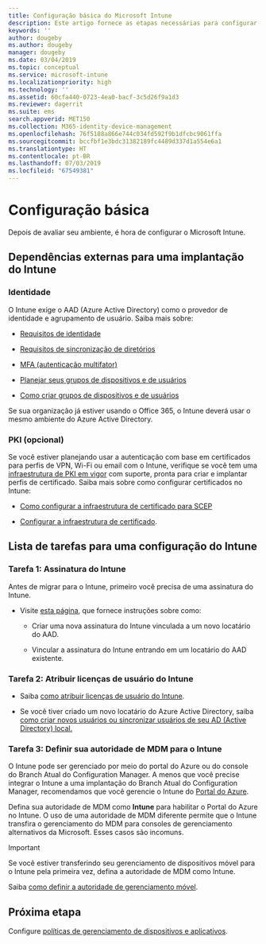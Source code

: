 ```yaml
---
title: Configuração básica do Microsoft Intune
description: Este artigo fornece as etapas necessárias para configurar o Microsoft Intune.
keywords: ''
author: dougeby
ms.author: dougeby
manager: dougeby
ms.date: 03/04/2019
ms.topic: conceptual
ms.service: microsoft-intune
ms.localizationpriority: high
ms.technology: ''
ms.assetid: 60cfa440-0723-4ea0-bacf-3c5d26f9a1d3
ms.reviewer: dagerrit
ms.suite: ems
search.appverid: MET150
ms.collection: M365-identity-device-management
ms.openlocfilehash: 76f5188a866e744c034fd592f9b1dfcbc9061ffa
ms.sourcegitcommit: bccfbf1e3bdc31382189fc4489d337d1a554e6a1
ms.translationtype: HT
ms.contentlocale: pt-BR
ms.lasthandoff: 07/03/2019
ms.locfileid: "67549381"
---
```

# <a name="basic-setup"></a>Configuração básica

Depois de avaliar seu ambiente, é hora de configurar o Microsoft Intune.

## <a name="external-dependencies-for-an-intune-deployment"></a>Dependências externas para uma implantação do Intune

### <a name="identity"></a>Identidade

O Intune exige o AAD (Azure Active Directory) como o provedor de identidade e agrupamento de usuário. Saiba mais sobre:

- [Requisitos de identidade](https://docs.microsoft.com/azure/active-directory/active-directory-hybrid-identity-design-considerations-overview#design-considerations-overview)

- [Requisitos de sincronização de diretórios](https://docs.microsoft.com/azure/active-directory/active-directory-hybrid-identity-design-considerations-directory-sync-requirements)

- [MFA (autenticação multifator)](https://docs.microsoft.com/azure/active-directory/authentication/concept-mfa-howitworks)

- [Planejar seus grupos de dispositivos e de usuários](users-add.md)

- [Como criar grupos de dispositivos e de usuários](groups-get-started.md)

Se sua organização já estiver usando o Office 365, o Intune deverá usar o mesmo ambiente do Azure Active Directory.

### <a name="pki-optional"></a>PKI (opcional)

Se você estiver planejando usar a autenticação com base em certificados para perfis de VPN, Wi-Fi ou email com o Intune, verifique se você tem uma [infraestrutura de PKI em vigor](certificates-configure.md) com suporte, pronta para criar e implantar perfis de certificado. Saiba mais sobre como configurar certificados no Intune:

- [Como configurar a infraestrutura de certificado para SCEP](/intune/certificates-scep-configure)

- [Configurar a infraestrutura de certificado](/intune/certficates-pfx-configure).


## <a name="task-list-for-an-intune-setup"></a>Lista de tarefas para uma configuração do Intune

### <a name="task-1-intune-subscription"></a>Tarefa 1: Assinatura do Intune

Antes de migrar para o Intune, primeiro você precisa de uma assinatura do Intune.

- Visite [esta página](https://admin.microsoft.com/Signup/Signup.aspx?OfferId=40BE278A-DFD1-470a-9EF7-9F2596EA7FF9&dl=INTUNE_A&ali=1#0), que fornece instruções sobre como:

    - Criar uma nova assinatura do Intune vinculada a um novo locatário do AAD.

    - Vincular a assinatura do Intune entrando em um locatário do AAD existente.

### <a name="task-2-assign-intune-user-licenses"></a>Tarefa 2: Atribuir licenças de usuário do Intune

- Saiba [como atribuir licenças de usuário do Intune](licenses-assign.md).

- Se você tiver criado um novo locatário do Azure Active Directory, saiba [como criar novos usuários ou sincronizar usuários de seu AD (Active Directory) local.](https://docs.microsoft.com/azure/active-directory/connect/active-directory-aadconnect)

### <a name="task-3-set-your-mdm-authority-to-intune"></a>Tarefa 3: Definir sua autoridade de MDM para o Intune

O Intune pode ser gerenciado por meio do portal do Azure ou do console do Branch Atual do Configuration Manager. A menos que você precise integrar o Intune a uma implantação do Branch Atual do Configuration Manager, recomendamos que você gerencie o Intune do [Portal do Azure](https://portal.azure.com).

Defina sua autoridade de MDM como **Intune** para habilitar o Portal do Azure no Intune. O uso de uma autoridade de MDM diferente permite que o Intune transfira o gerenciamento do MDM para consoles de gerenciamento alternativos da Microsoft. Esses casos são incomuns.

> [!IMPORTANT]
> Se você estiver transferindo seu gerenciamento de dispositivos móvel para o Intune pela primeira vez, defina a autoridade de MDM como Intune.

Saiba [como definir a autoridade de gerenciamento móvel](mdm-authority-set.md).

## <a name="next-step"></a>Próxima etapa

Configure [políticas de gerenciamento de dispositivos e aplicativos](migration-guide-configure-policies.md).
